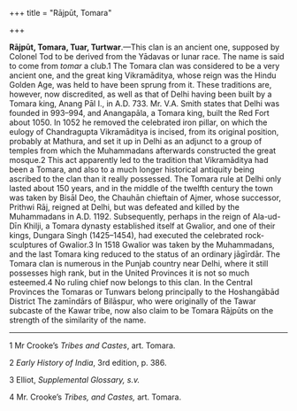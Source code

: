 +++
title = "Rājpūt, Tomara"

+++

**Rājpūt, Tomara, Tuar, Turtwar**.—This clan is an ancient one, supposed by Colonel Tod to be derived from the Yādavas or lunar race. The name is said to come from *tomar* a club.1 The Tomara clan was considered to be a very ancient one, and the great king Vikramāditya, whose reign was the Hindu Golden Age, was held to have been sprung from it. These traditions are, however, now discredited, as well as that of Delhi having been built by a Tomara king, Anang Pāl I., in A.D. 733. Mr. V.A. Smith states that Delhi was founded in 993–994, and Anangapāla, a Tomara king, built the Red Fort about 1050. In 1052 he removed the celebrated iron pillar, on which the eulogy of Chandragupta Vikramāditya is incised, from its original position, probably at Mathura, and set it up in Delhi as an adjunct to a group of temples from which the Muhammadans afterwards constructed the great mosque.2 This act apparently led to the tradition that Vikramāditya had been a Tomara, and also to a much longer historical antiquity being ascribed to the clan than it really possessed. The Tomara rule at Delhi only lasted about 150 years, and in the middle of the twelfth century the town was taken by Bisāl Deo, the Chauhān chieftain of Ajmer, whose successor, Prithwi Rāj, reigned at Delhi, but was defeated and killed by the Muhammadans in A.D. 1192. Subsequently, perhaps in the reign of Ala-ud-Dīn Khilji, a Tomara dynasty established itself at Gwalior, and one of their kings, Dungara Singh \(1425–1454\), had executed the celebrated rock-sculptures of Gwalior.3 In 1518 Gwalior was taken by the Muhammadans, and the last Tomara king reduced to the status of an ordinary jāgīrdār. The Tomara clan is numerous in the Punjab country near Delhi, where it still possesses high rank, but in the United Provinces it is not so much esteemed.4 No ruling chief now belongs to this clan. In the Central Provinces the Tomaras or Tunwars belong principally to the Hoshangābād District The zamīndārs of Bilāspur, who were originally of the Tawar subcaste of the Kawar tribe, now also claim to be Tomara Rājpūts on the strength of the similarity of the name. 


* * *

1 Mr Crooke’s *Tribes and Castes*, art. Tomara. 

2 *Early History of India*, 3rd edition, p. 386. 

3 Elliot, *Supplemental Glossary, s.v.*

4 Mr. Crooke’s *Tribes, and Castes,* art. Tomara. 



